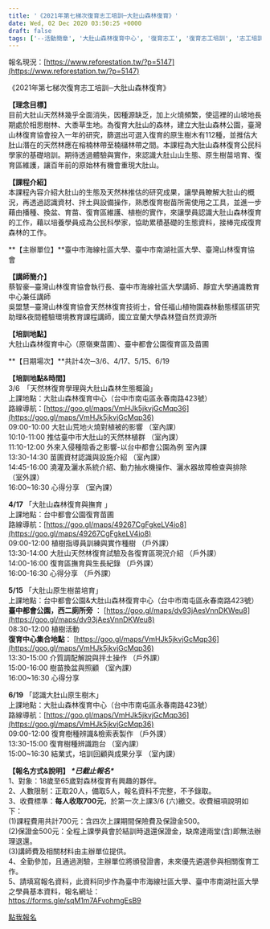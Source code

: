 ```yaml
---
title: '《2021年第七梯次復育志工培訓─大肚山森林復育》'
date: Wed, 02 Dec 2020 03:50:25 +0000
draft: false
tags: ['--活動簡章', '大肚山森林復育中心', '復育志工', '復育志工培訓', '志工培訓', '活動訊息', '臺中市南湖社區大學', '臺中市海線社區大學', '臺灣山林復育協會']
---
```


報名現況：[https://www.reforestation.tw/?p=5147](https://www.reforestation.tw/?p=5147)

《2021年第七梯次復育志工培訓─大肚山森林復育》

**【理念目標】**  
目前大肚山天然林幾乎全面消失，因種源缺乏，加上火燒頻繁，使這裡的山坡地長期處於相思樹林、大黍草生地。為復育大肚山的森林，建立大肚山森林公園，臺灣山林復育協會投入一年的研究，篩選出可選入復育的原生樹木有112種，並推估大肚山潛在的天然林應在榕楠林帶至楠櫧林帶之間。本課程為大肚山森林復育公民科學家的基礎培訓。期待透過體驗與實作，來認識大肚山山生態、原生樹苗培育、復育區維護，讓百年前的原始林有機會重現大肚山。

**【課程介紹】**  
本課程內容介紹大肚山的生態及天然林推估的研究成果，讓學員瞭解大肚山的概況，再透過認識資材、拌土與設備操作，熟悉復育樹苗所需使用之工具，並進一步藉由播種、換盆、育苗、復育區維護、植樹的實作，來讓學員認識大肚山森林復育的工作，藉以培養學員成為公民科學家，協助累積基礎的生態資料，接棒完成復育森林的工作。

**【主辦單位】**臺中市海線社區大學、臺中市南湖社區大學、臺灣山林復育協會

**【講師簡介】**  
蔡智豪─臺灣山林復育協會執行長、臺中市海線社區大學講師、靜宜大學通識教育中心兼任講師  
吳盟慧─臺灣山林復育協會天然林復育技術士，曾任福山植物園森林動態樣區研究助理&夜間體驗環境教育課程講師，國立宜蘭大學森林暨自然資源所

**【培訓地點】**  
大肚山森林復育中心（原嶺東苗圃）、臺中都會公園復育區及苗圃

**【日期場次】**共計4次─3/6、4/17、5/15、6/19

**【培訓地點&時間】**  
3/6　「天然林復育學理與大肚山森林生態概論」  
上課地點：大肚山森林復育中心（台中市南屯區永春南路423號）  
路線導航：[https://goo.gl/maps/VmHJk5jkvjGcMqp36](https://goo.gl/maps/VmHJk5jkvjGcMqp36)  
09:00-10:00 大肚山荒地火燒對植被的影響 （室內課）  
10:10-11:00 推估臺中市大肚山的天然林植群 （室內課）  
11:10-12:00 外來入侵種陰香之影響-以台中都會公園為例 室內課  
13:30-14:30 苗圃資材認識與設施介紹 （室內課）  
14:45-16:00 澆灌及灑水系統介紹、動力抽水機操作、灑水器故障檢查與排除 （室外課）  
16:00~16:30 心得分享 （室內課）

**4/17** 「大肚山森林復育與撫育 」  
上課地點：台中都會公園復育苗圃  
路線導航：[https://goo.gl/maps/49267CgFgkeLV4io8](https://goo.gl/maps/49267CgFgkeLV4io8)  
09:00-12:00 植樹指導員訓練與實作種樹 （戶外課）  
13:30-14:00 大肚山天然林復育試驗及各復育區現況介紹 （戶外課）  
14:00-16:00 復育區撫育與生長紀錄 （戶外課）  
16:00-16:30 心得分享 （戶外課）

**5/15** 「大肚山原生樹苗培育」  
上課地點：台中都會公園&大肚山森林復育中心（台中市南屯區永春南路423號）  
**臺中都會公園，西二廁所旁** ： [https://goo.gl/maps/dv93jAesVnnDKWeu8](https://goo.gl/maps/dv93jAesVnnDKWeu8)  
08:30-12:00 植樹活動  
**復育中心集合地點**： [https://goo.gl/maps/VmHJk5jkvjGcMqp36](https://goo.gl/maps/VmHJk5jkvjGcMqp36)  
13:30-15:00 介質調配解說與拌土操作 （戶外課）  
15:00-16:00 樹苗換盆與照顧 （室內課）  
16:00~16:30 心得分享

**6/19** 「認識大肚山原生樹木」  
上課地點：大肚山森林復育中心（台中市南屯區永春南路423號）  
路線導航：[https://goo.gl/maps/VmHJk5jkvjGcMqp36](https://goo.gl/maps/VmHJk5jkvjGcMqp36)  
09:00-12:00 復育樹種辨識&檢索表製作 （戶外課）  
13:30-15:00 復育樹種辨識跑台 （室內課）  
15:00~16:30 結業式，培訓回顧與成果分享 （室內課）

**【報名方式&說明】 _\*已截止報名\*_**  
1、對象：18歲至65歲對森林復育有興趣的夥伴。  
2、人數限制：正取20人，備取5人，報名資料不完整，不予錄取。  
3、收費標準：**每人收取700元**，於第一次上課3/6 (六)繳交。收費細項說明如下：  
(1)課程費用共計700元：含四次上課期間保險費及保證金500。  
(2)保證金500元：全程上課學員會於結訓時退還保證金，缺席達兩堂(含)即無法辦理退還。  
(3)講師費及相關材料由主辦單位提供。  
4、全勤參加，且通過測驗，主辦單位將頒發證書，未來優先遴選參與相關復育工作。  
5、請填寫報名資料，此資料同步作為臺中市海線社區大學、臺中市南湖社區大學之學員基本資料，報名網址：  
https://forms.gle/sqM1m7AFvohmgEsB9

[點我報名](https://forms.gle/sqM1m7AFvohmgEsB9)